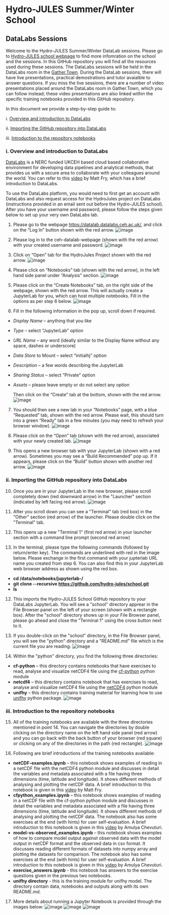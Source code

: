 # Hydro-JULES Summer/Winter School
## DataLabs Sessions

Welcome to the Hydro-JULES Summer/Winter DataLab sessions. Please go to [Hydro-JULES school webpage](https://hydro-jules.org/hydro-jules-school) to find more infomration on the school and the sessions. In this GitHub repository you will find all the resources used during these sessions. The DataLabs sessions will be held in the DataLabs room in the [Gather.Town](https://gather.town/). During the DataLab sessions, there will have live presentations, practical demostrations and tutor avaialble to answer questions. If you miss the live sessions, there are a number of video presentations placed around the DataLabs room in Gather.Town, which you can follow instead; these video presentations are also linked within the specific training notebooks provided in this GitHub repository. 

In this document we provide a step-by-step guide to:

i. [Overview and introduction to DataLabs](#overview_datalabs)

ii. [Importing the GitHub repository into DataLabs](#importing_repository)

iii. [Introduction to the repository notebooks](#introduction_notebooks)

<a id="overview_datalabs"></a>
### i. Overview and introduction to DataLabs
[DataLabs](https://datalab-docs.datalabs.ceh.ac.uk/index.html) is a NERC funded UKCEH based cloud based collaborative environment for developing data pipelines and analytical methods, that provides us with a secure area to collaborate with your colleagues around the world. You can refer to this [video](https://www.youtube.com/watch?v=n68X8J4gj6Q) by Matt Fry, which has a brief introduction to DataLabs.

To use the DataLabs platform, you would need to first get an account with DataLabs and also request access for the HydroJules project on DataLabs (instructions provided in an email sent out before the Hydro-JULES school). After you have your username and password, please follow the steps given below to set up your very own DataLabs lab. 

1. Please go to the webpage https://datalab.datalabs.ceh.ac.uk/, and click on the “Log In” button shown with the red arrow.
![image](https://user-images.githubusercontent.com/41617337/171423203-7822c5ff-629f-48e8-99ea-2fc41f43de34.png)

2. Please log in to the ceh-datalab-webpage (shown with the red arrow) with your created username and password. 
![image](https://user-images.githubusercontent.com/41617337/171423345-e9a5f243-8794-42ed-8ab2-779ce26203fd.png)

3. Click on “Open” tab for the HydroJules Project shown with the red arrow.
![image](https://user-images.githubusercontent.com/41617337/171425909-f4f1dceb-4011-4637-b4a6-727e0241934f.png)

4.	Please click on “Notebooks” tab (shown with the red arrow), in the left hand side panel under “Analysis” section.
![image](https://user-images.githubusercontent.com/41617337/171426012-f1dfef7b-d77b-419f-89e0-61b5bf14f180.png)

5. Please click on the “Create Notebooks” tab, on the right side of the webpage, shown with the red arrow. This will actually create a JupyterLab for you, which can host multiple notebooks. Fill in the options as per step 6 below.
![image](https://user-images.githubusercontent.com/41617337/171426195-6d032164-9c57-4eb5-b043-5e05f20dcaf0.png)

6. Fill in the following information in the pop up, scroll down if required. 
  * *Display Name* – anything that you like
  * *Type* – select “JupyterLab” option
  * *URL Name* – any word (ideally similar to the Display Name without any space, dashes or underscore)
  * *Data Store* to Mount – select “initialhj” option
  * *Description* – a few words describing the JupyterLab
  * *Sharing Status* – select “Private” option
  * *Assets* – please leave empty or do not select any option

    Then click on the “Create” tab at the bottom, shown with the red arrow. 
![image](https://user-images.githubusercontent.com/41617337/171426272-0db9bfb9-a567-4375-b746-29d992f9581c.png)
    
7. You should then see a new lab in your “Notebooks” page, with a blue “Requested” tab, shown with the red arrow. Please wait, this should turn into a green “Ready” tab in a few minutes (you may need to refresh your browser window).
![image](https://user-images.githubusercontent.com/41617337/171426411-7fee9428-57bb-4a28-a6b7-b860b487080e.png)

8. Please click on the “Open” tab (shown with the red arrow), associated with your newly created lab. 
![image](https://user-images.githubusercontent.com/41617337/171426514-f3339f82-3846-4ad3-b8f3-fbaf6ccb8e3c.png)

9. This opens a new browser tab with your JupyterLab (shown with a red arrow). Sometimes you may see a “Build Recommended” pop up. If it appears, please click on the “Build” button shown with another red arrow. 
![image](https://user-images.githubusercontent.com/41617337/171426657-8956dc63-3631-4686-83e7-13b28aa8e0f3.png)

<a id="importing_repository"></a>
### ii. Importing the GitHub repository into DataLabs

10. Once you are in your JupyterLab in the new browser, please scroll completely down (red downward arrow) in the "Launcher" section (indicated by left facing red arrow).
![image](https://user-images.githubusercontent.com/41617337/172142373-29bcdbf0-4d3a-42db-9917-82d02635825a.png)

11. After you scroll down you can see a "Terminal" tab (red box) in the "Other" section (red arrow) of the launcher. Please double click on the "Terminal" tab.

12. This opens up a new "Terminal 1" (first red arrow) in your launcher section with a command line prompt (second red arrow)

13. In the terminal, please type the following commands (followed by return/enter key). The commands are underlined with red in the image below. Please exchange <NAME> in the first command with your jupterlab URL name you created from step 6. You can also find this <NAME> in your JupyterLab web browser address as shown using the red box.
  * **cd /data/notebooks/jupyterlab-<NAME>/**
  * **git clone --recursive https://github.com/hydro-jules/school.git**
  * **ls**
 
12. This imports the Hydro-JULES School GitHub repository to your DataLabs JupyterLab. You will see a "school" directory apprear in the File Browser panel on the left of your screen (shown with a rectangle box). After the "school" directory shows up in your File Browser panel, please go ahead and close the "Terminal 1" using the cross button next to it. 

13. If you double-click on the "school" directory, in the File Browser panel, you will see the "python" directory and a "README.md" file which is the current file you are reading. 
![image](https://user-images.githubusercontent.com/41617337/172142823-38926187-eb87-4df6-b805-4eaf2dab7ecd.png)

14. Within the "python" directory, you find the following three directories:
  * **cf-python** – this directory contains notebooks that have exercises to read, analyse and visualize netCDF4 file using the [cf-python](https://ncas-cms.github.io/cf-python/) python module
  * **netcdf4** – this directory contains notebook that has exercises to read, analyse and visualize netCDF4 file using the [netCDF4](https://unidata.github.io/netcdf4-python/) python module
  * **unifhy** – this directory contains training material for learning how to use [unifhy](https://unifhy-org.github.io/unifhy/) python package.
![image](https://user-images.githubusercontent.com/41617337/172142939-9b5fa103-1262-4bb4-bf5e-6883843bf061.png)

<a id="introduction_notebooks"></a>
### iii. Introduction to the repository notebooks

15. All of the training notebooks are available with the three directories mentioned in point 14. You can navigate the directories by double clicking on the directory name on the left hand side panel (red arrow) and you can go back with the back button of your browser (red square) or clicking on any of the directories in the path (red rectangle). 
![image](https://user-images.githubusercontent.com/41617337/172347607-b380d7e5-4305-44e0-b7fd-6febdf16f7e3.png)

16. Following are brief introductions of the training notebooks available:
  * **netCDF-examples.ipynb** – this notebook shows examples of reading in a netCDF file with the netCDF4 python module and discusses in detail the variables and metadata associated with a file having three dimensions (time, latitude and longitude). It shows different methods of analysing and plotting the netCDF data. A brief introduction to this notebook is given in this [video](https://youtu.be/PktTVnQcQy4) by Matt Fry. 
  * **cfpython_examples.ipynb** – this notebook shows examples of reading in a netCDF file with the cf-python python module and discusses in detail the variables and metadata associated with a file having three dimensions (time, latitude and longitude). It shows different methods of analysing and plotting the netCDF data. The notebook also has some exercises at the end (with hints) for user self-evaluation. A brief introduction to this notebook is given in this [video](https://youtu.be/dGif03kApJE) by Amulya Chevuturi.
  * **model-vs-observed_examples.ipynb** – this notebook shows examples of how to compare model output against observed data with the model output in netCDF format and the observed data in csv format. It discusses reading different formats of datasets into numpy array and plotting the datasets for comparison. The notebook also has some exercises at the end (with hints) for user self-evaluation. A brief introduction to this notebook is given in this [video](https://youtu.be/kqez7RtCKdk) by Amulya Chevuturi.
  * **exercise_answers.ipynb** - this notebook has answers to the exercise questions given in the previous two notebooks.
  * **unifhy directory** - this is the training module for unifhy model. The directory contain data, notebooks and outputs along with its own README.md.

17. More details about running a Jupyter Notebook is provided through the images below:
![image](https://user-images.githubusercontent.com/41617337/172341097-105faf92-0db0-44fe-ba97-b4c58149b0d5.png)
![image](https://user-images.githubusercontent.com/41617337/172341255-8c41f3d4-ff8d-415f-8006-74e432fe3f0d.png)
![image](https://user-images.githubusercontent.com/41617337/172341422-35863117-60b0-41ae-9829-8b8ef6a74453.png)
